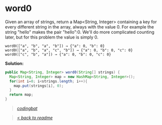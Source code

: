 # word0

Given an array of strings, return a Map<String, Integer> containing a key for every different string in the array, always with the value 0. For example the string "hello" makes the pair "hello":0. We'll do more complicated counting later, but for this problem the value is simply 0.

```
word0(["a", "b", "a", "b"]) → {"a": 0, "b": 0}
word0(["a", "b", "a", "c", "b"]) → {"a": 0, "b": 0, "c": 0}
word0(["c", "b", "a"]) → {"a": 0, "b": 0, "c": 0}
```

**Solution:**

```java
public Map<String, Integer> word0(String[] strings) {
  Map<String, Integer> map = new HashMap<String, Integer>();
  for(int i=0; i<strings.length; i++){
    map.put(strings[i], 0);
  }
  return map;
}
```

> _[codingbat](https://codingbat.com/prob/p152303)_

> [< _back to readme_](FINDREPLACEREADME)